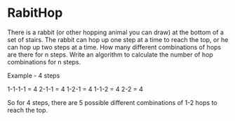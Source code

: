 # RabitHop
There is a rabbit (or other hopping animal you can draw) at the bottom of a set of stairs. The rabbit can hop up one step at a time to reach the top, or he can hop up two steps at a time. How many different combinations of hops are there for n steps. Write an algorithm to calculate the number of hop combinations for n steps.

Example - 4 steps

1-1-1-1 = 4 2-1-1 = 4 1-2-1 = 4 1-1-2 = 4 2-2 = 4

So for 4 steps, there are 5 possible different combinations of 1-2 hops to reach the top.

